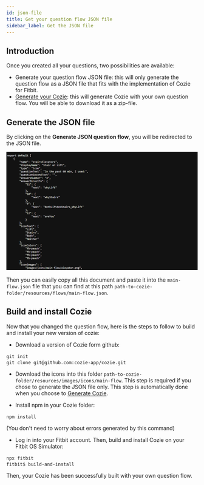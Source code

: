 ```yaml
---
id: json-file
title: Get your question flow JSON file
sidebar_label: Get the JSON file
---
```


<h2> Introduction </h2>

Once you created all your questions, two possibilities are available:

- Generate your question flow JSON file: this will only generate the question flow as a JSON file that fits with the implementation of Cozie for Fitbit.
- [Generate your Cozie](wsg_generate_cozie.md): this will generate Cozie with your own question flow. You will be able to download it as a zip-file.

<h2> Generate the JSON file </h2>

By clicking on the <strong>Generate JSON question flow</strong>, you will be redirected to the JSON file.

![JSON question flow](./assets/get-json-file.png)

Then you can easily copy all this document and paste it into the ```main-flow.json``` file that you can find at this path ```path-to-cozie-folder/resources/flows/main-flow.json```.

<h2> Build and install Cozie </h2>

Now that you changed the question flow, here is the steps to follow to build and install your new version of cozie:

- Download a version of Cozie form github:
```
git init
git clone git@github.com:cozie-app/cozie.git
```

- Download the icons into this folder ```path-to-cozie-folder/resources/images/icons/main-flow```. This step is required if you chose to generate the JSON file only. This step is automatically done when you choose to [Generate Cozie](./wsg_generate_cozie.md).

- Install npm in your Cozie folder:
```
npm install
```
(You don't need to worry about errors generated by this command)

- Log in into your Fitbit account. Then, build and install Cozie on your Fitbit OS Simulator:
```
npx fitbit
fitbit$ build-and-install
```

Then, your Cozie has been successfully built with your own question flow.